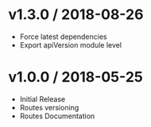 # v1.3.0 / 2018-08-26
- Force latest dependencies
- Export apiVersion module level

# v1.0.0 / 2018-05-25

- Initial Release
- Routes versioning
- Routes Documentation
